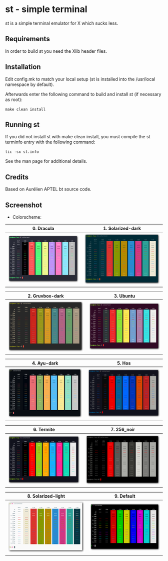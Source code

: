 # st - simple terminal

st is a simple terminal emulator for X which sucks less.


## Requirements

In order to build st you need the Xlib header files.


## Installation

Edit config.mk to match your local setup (st is installed into
the /usr/local namespace by default).

Afterwards enter the following command to build and install st (if
necessary as root):

    make clean install


## Running st

If you did not install st with make clean install, you must compile
the st terminfo entry with the following command:

    tic -sx st.info

See the man page for additional details.

## Credits

Based on Aurélien APTEL <aurelien dot aptel at gmail dot com> bt source code.


## Screenshot

- Colorscheme:

| 0. Dracula                                        | 1. Solarized-dark                                |
|:-------------------------------------------------:|:------------------------------------------------:|
| ![0-Dracula](shots/0-Dracula.png)                 | ![1-Solarized-dark](shots/1-Solarized-dark.png)  |

| 2. Gruvbox-dark                                   | 3. Ubuntu                                        |
|:-------------------------------------------------:|:------------------------------------------------:|
| ![2-Gruvbox-dark](shots/2-Gruvbox-dark.png)       | ![3-Ubuntu](shots/3-Ubuntu.png)                  |

| 4. Ayu-dark                                       | 5. Hos                                           |
|:-------------------------------------------------:|:------------------------------------------------:|
| ![4-Ayu-dark](shots/4-Ayu-dark.png)               | ![5-Hos](shots/5-Hos.png)                        |

| 6. Termite                                        | 7. 256_noir                                      |
|:-------------------------------------------------:|:------------------------------------------------:|
| ![6-Termite](shots/6-Termite.png)                 | ![7-256_noir](shots/7-256_noir.png)              |

| 8. Solarized-light                                | 9. Default                                       |
|:-------------------------------------------------:|:------------------------------------------------:|
| ![8-Solarized-light](shots/8-Solarized-light.png) | ![9-Default](shots/9-Default.png)                |
